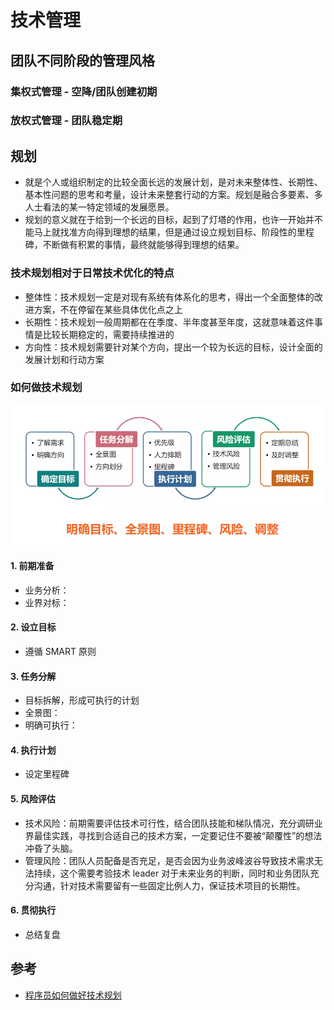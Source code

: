 # 技术管理

## 团队不同阶段的管理风格

### 集权式管理 - 空降/团队创建初期

### 放权式管理 - 团队稳定期

## 规划

- 就是个人或组织制定的比较全面长远的发展计划，是对未来整体性、长期性、基本性问题的思考和考量，设计未来整套行动的方案。规划是融合多要素、多人士看法的某一特定领域的发展愿景。
- 规划的意义就在于给到一个长远的目标，起到了灯塔的作用，也许一开始并不能马上就找准方向得到理想的结果，但是通过设立规划目标、阶段性的里程碑，不断做有积累的事情，最终就能够得到理想的结果。

### 技术规划相对于日常技术优化的特点

- 整体性：技术规划一定是对现有系统有体系化的思考，得出一个全面整体的改进方案，不在停留在某些具体优化点之上
- 长期性：技术规划一般周期都在在季度、半年度甚至年度，这就意味着这件事情是比较长期稳定的，需要持续推进的
- 方向性：技术规划需要针对某个方向，提出一个较为长远的目标，设计全面的发展计划和行动方案

### 如何做技术规划

![技术规划](./assets/technology-plan.png)

#### 1. 前期准备

- 业务分析：
- 业界对标：

#### 2. 设立目标

- 遵循 SMART 原则

#### 3. 任务分解

- 目标拆解，形成可执行的计划
- 全景图：
- 明确可执行：

#### 4. 执行计划

- 设定里程碑

#### 5. 风险评估

- 技术风险：前期需要评估技术可行性，结合团队技能和梯队情况，充分调研业界最佳实践，寻找到合适自己的技术方案，一定要记住不要被“颠覆性”的想法冲昏了头脑。
- 管理风险：团队人员配备是否充足，是否会因为业务波峰波谷导致技术需求无法持续，这个需要考验技术 leader 对于未来业务的判断，同时和业务团队充分沟通，针对技术需要留有一些固定比例人力，保证技术项目的长期性。

#### 6. 贯彻执行

- 总结复盘

## 参考

- [程序员如何做好技术规划](https://www.cnblogs.com/wdsunny/p/11244726.html)
